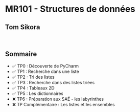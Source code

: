 # MR101 - Structures de données
## Tom Sikora

<br>

## Sommaire
- ✅ TP0 : Découverte de PyCharm
- ✅ TP1 : Recherche dans une liste
- ✅ TP2 : Tri des listes
- ✅ TP3 : Recherche dans des listes triées
- ✅ TP4 : Tableaux 2D
- ✅ TP5 : Les dictionnaires
- ❌ TP6 : Préparation aux SAÉ - les labyrinthes
- ❌ TP Complémentaire : Les listes et les ensembles 
